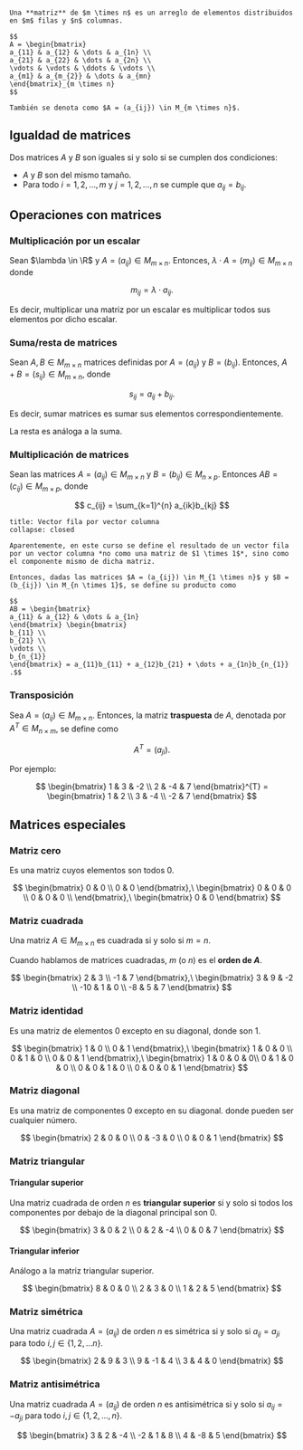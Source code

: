 ```ad-definition

Una **matriz** de $m \times n$ es un arreglo de elementos distribuidos en $m$ filas y $n$ columnas.

$$
A = \begin{bmatrix}
a_{11} & a_{12} & \dots & a_{1n} \\
a_{21} & a_{22} & \dots & a_{2n} \\
\vdots & \vdots & \ddots & \vdots \\
a_{m1} & a_{m_{2}} & \dots & a_{mn}
\end{bmatrix}_{m \times n}
$$

También se denota como $A = (a_{ij}) \in M_{m \times n}$.
```

## Igualdad de matrices

Dos matrices $A$ y $B$ son iguales si y solo si se cumplen dos condiciones:

- $A$ y $B$ son del mismo tamaño.
- Para todo $i = 1,2, \ldots, m$ y $j = 1,2, \ldots, n$ se cumple que $a_{ij} = b_{ij}$.

## Operaciones con matrices

### Multiplicación por un escalar

Sean $\lambda \in \R$ y $A = (a_{ij}) \in M_{m \times n}$. Entonces, $\lambda \cdot A = (m_{ij}) \in M_{m \times n}$ donde

$$
m_{ij} = \lambda \cdot a_{ij}
.$$

Es decir, multiplicar una matriz por un escalar es multiplicar todos sus elementos por dicho escalar.

### Suma/resta de matrices

Sean $A, B \in M_{m \times n}$ matrices definidas por $A = (a_{ij})$ y $B = (b_{ij})$. Entonces, $A + B = (s_{ij}) \in M_{m \times n}$, donde

$$
s_{ij} = a_{ij} + b_{ij}
.$$

Es decir, sumar matrices es sumar sus elementos correspondientemente.

La resta es análoga a la suma.

### Multiplicación de matrices

Sean las matrices $A = (a_{ij}) \in M_{m \times n}$ y $B = (b_{ij}) \in M_{n \times p}$. Entonces $AB = (c_{ij}) \in M_{m \times p}$, donde

$$
c_{ij} = \sum_{k=1}^{n} a_{ik}b_{kj}
$$

```ad-info
title: Vector fila por vector columna
collapse: closed

Aparentemente, en este curso se define el resultado de un vector fila por un vector columna *no como una matriz de $1 \times 1$*, sino como el componente mismo de dicha matriz.

Entonces, dadas las matrices $A = (a_{ij}) \in M_{1 \times n}$ y $B = (b_{ij}) \in M_{n \times 1}$, se define su producto como

$$
AB = \begin{bmatrix}
a_{11} & a_{12} & \dots & a_{1n}
\end{bmatrix} \begin{bmatrix}
b_{11} \\
b_{21} \\
\vdots \\
b_{n_{1}}
\end{bmatrix} = a_{11}b_{11} + a_{12}b_{21} + \dots + a_{1n}b_{n_{1}}
.$$

```

### Transposición

Sea $A = (a_{ij}) \in M_{m \times n}$. Entonces, la matriz **traspuesta** de $A$, denotada por $A^{T} \in M_{n \times m}$, se define como

$$
A^{T} = (a_{ji})
.$$

Por ejemplo:

$$
\begin{bmatrix}
1 & 3 & -2 \\
2 & -4 & 7
\end{bmatrix}^{T} = \begin{bmatrix}
1 & 2 \\
3 & -4 \\
-2 & 7
\end{bmatrix}
$$

## Matrices especiales

### Matriz cero

Es una matriz cuyos elementos son todos $0$.

$$
\begin{bmatrix}
0 & 0 \\
0 & 0
\end{bmatrix},\
\begin{bmatrix}
0 & 0 & 0 \\
0 & 0 & 0 \\
\end{bmatrix},\
\begin{bmatrix}
0 & 0
\end{bmatrix}
$$

### Matriz cuadrada

Una matriz $A \in M_{m \times n}$ es cuadrada si y solo si $m = n$.

Cuando hablamos de matrices cuadradas, $m$ (o $n$) es el **orden de $A$**.

$$
\begin{bmatrix}
2 & 3 \\
-1 & 7
\end{bmatrix},\
\begin{bmatrix}
3 & 9 & -2 \\
-10 & 1 & 0 \\
-8 & 5 & 7
\end{bmatrix}
$$

### Matriz identidad

Es una matriz de elementos $0$ excepto en su diagonal, donde son $1$.

$$
\begin{bmatrix}
1 & 0 \\
0 & 1
\end{bmatrix},\
\begin{bmatrix}
1 & 0 & 0 \\
0 & 1 & 0 \\
0 & 0 & 1
\end{bmatrix},\
\begin{bmatrix}
1 & 0 & 0 & 0\\
0 & 1 & 0 & 0 \\
0 & 0 & 1 & 0 \\
0 & 0 & 0 & 1
\end{bmatrix}
$$

### Matriz diagonal

Es una matriz de componentes $0$ excepto en su diagonal. donde pueden ser cualquier número.

$$
\begin{bmatrix}
2 & 0 & 0 \\
0 & -3 & 0 \\
0 & 0 & 1
\end{bmatrix}
$$

### Matriz triangular

#### Triangular superior

Una matriz cuadrada de orden $n$ es **triangular superior** si y solo si todos los componentes por debajo de la diagonal principal son $0$.

$$
\begin{bmatrix}
3 & 0 & 2 \\
0 & 2 & -4 \\
0 & 0 & 7
\end{bmatrix}
$$

#### Triangular inferior

Análogo a la matriz triangular superior.

$$
\begin{bmatrix}
8 & 0 & 0 \\
2 & 3 & 0 \\
1 & 2 & 5
\end{bmatrix}
$$

### Matriz simétrica

Una matriz cuadrada $A = (a_{ij})$ de orden $n$ es simétrica si y solo si $a_{ij} = a_{ji}$ para todo $i, j \in \left\{ 1,2, \ldots n \right\}$.

$$
\begin{bmatrix}
2 & 9 & 3 \\
9 & -1 & 4 \\
3 & 4 & 0
\end{bmatrix}
$$

### Matriz antisimétrica

Una matriz cuadrada $A = (a_{ij})$ de orden $n$ es antisimétrica si y solo si $a_{ij} = -a_{ji}$ para todo $i,j \in \left\{ 1,2,\ldots,n \right\}$.

$$
\begin{bmatrix}
3 & 2 & -4 \\
-2 & 1 & 8 \\
4 & -8 & 5
\end{bmatrix}
$$
